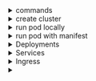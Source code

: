 <details>
<summary> commands </summary>
  
 - kubectl describe pods hello -- get detailed info about pod
 - kubectl logs hello
 - kubectl exec hello -- date -- run date command on hello pod
 - kubectl exec -it hello  - run on interractive mode
 - kubectl apply -f configfile.yaml  -- create objects from file
</details>

<details>
<summary>create cluster</summary>
<br> eksctl create cluster -f eks-cluster.yaml
<br> eksctl delete cluster -f eks-cluster.yaml


  cat ks-cluster.yaml
```
apiVersion: eksctl.io/v1alpha5
kind: ClusterConfig

metadata:
  name  : first-eks-cluster
  region: eu-north-1

nodeGroups:
  - name             : worker
    instanceType     : t3.small
    desiredCapacity  : 2
    privateNetworking: true                         # Use Private Subnets
```
</details>

<details>
<summary>run pod locally</summary>
<br> kubectl run hello --image=naturkach/k8sphp:ver2 --port=80      (create pod hello fromo image expose port 80)
<br> kubectl port-forward hello 8080:80  ( forward to local host Forwarding from 127.0.0.1:8080 -> 80)
</details>

<details>
<summary>run pod with manifest</summary>

kubectl apply -f pod-manifest-ver1.yaml 

pod-manifest-ver1.yaml:
```
apiVersion : v1
kind: Pod
metadata:
  name: my-web
  labels:
    env: prod
spec:
  containers:
    - name: container-apache
      image: naturkach/k8sphp:ver2
      ports:
        - containerPort: 80
```		
delete pod: kubectl delete -f pod-manifest-ver1.yaml

</details>

<details>
<summary> Deployments</summary>
  
 -  kubectl create deployment mynew-deployment --image naturkach/k8sphp:ver2        (create manually)
 -  kubectl describe deployments mynew-deployment
 -  kubectl get deploy        (get deployments)
 -  kubectl scale deployment mynew-deployment --replicas 3     (scale to 3)
 -  kubectl get rs  - show replicaset (allways will be running as we setup: --replicas 3)
 -  kubectl autoscale deployment mynew-deployment --min=3 --max=6 --cpu-percent=80   (autoscaling)
 -  kubectl get hpa  (check horizontal pods autoscaling)
```
NAME               REFERENCE                     TARGETS         MINPODS   MAXPODS   REPLICAS   AGE
mynew-deployment   Deployment/mynew-deployment   <unknown>/80%   3         6         3          30s
it will works if it can check targets
```

update image:

 - kubectl describe deployment mynew-deployment  - get container name (k8sphp in my example / check what image is deployed)
 - kubectl set image deployment/mynew-deployment k8sphp=naturkach/k8sphp:ver1 --record
 - kubectl rollout status deployment/mynew-deployment  (check status)
 - kubectl rollout history deployment/mynew-deployment (check deployment history)
 - kubectl rollout undo deployment/mynew-deployment --to-revision=2 (number from history)
 - kubectl rollout restart deployment/mynew-deployment  (will re-deploy if immage is latest and was changed)

manifest:
```
apiVersion : apps/v1
kind: Deployment
metadata:
  name: my-web-deployment-cailing
  labels:
    app: my-k8s-app
    env: prod
spec:
  replicas: 2
  selector:
    matchLabels:
      project: project3
  template:
    metadata:
      labels:
        project: project3
    spec:
      containers:
        - name: project3-web
          image: naturkach/k8sphp:ver2
          ports:
            - containerPort: 80

---
apiVersion : autoscaling/v2
kind: HorizontalPodAutoscaler
metadata:
  name: my-autoscaling
  spec:
    scaleTargetRef:
      apiVersion: apps/v1
      kind: Deployment
      name: my-web-deployment-cailing
    minReplicas: 2
    maxReplicas: 3
    metrics:
    - type: Resource
      resource:
        name: cpu
        targetAverageUtilization: 70
    - type: Resource
      resource:
        name: memory
        targetAverageUtilization: 80
```
</details>
 
<details>
<summary> Services </summary>
  when you create Service, your app is going to be accessed:

  - ClusterIP - (only internal cluster IP (bydefault))
  - NodePort - some port on all worker nodes
  - ExternalName - DNS CNAME record
  - LoadBalancer - only in cloud
</details>


<details>
<summary> Ingress </summary>
  
  - "networking.k8s.io/v1beta1" API version was introduced in Kubernetes version 1.14 and was deprecated in version 1.22.
  - for older "networking.k8s.io/v1"

config on v1 should be like:
```
apiVersion: networking.k8s.io/v1
kind: Ingress
metadata:
  name: ingress-hosts
spec:
  rules:
    - host: www.adv-it.net
      http:
        paths:
          - path: /
            pathType: Prefix
            backend:
              service:
                name: main
                port:
                  number: 80
```
```
kubectl get ingress
NAME            CLASS    HOSTS                                           ADDRESS                                                                   PORTS   AGE
ingress-hosts   <none>   www.adv-it.net,web1.adv-it.net,cat.adv-it.net   a35d1a0ecb8d242efa974f838ab42491-918215148.eu-north-1.elb.amazonaws.com   80      15m
```
```
ubectl describe ingress
Name:             ingress-hosts
Labels:           <none>
Namespace:        default
Address:          a35d1a0ecb8d242efa974f838ab42491-918215148.eu-north-1.elb.amazonaws.com
Ingress Class:    <none>
Default backend:  <default>
Rules:
  Host             Path  Backends
  ----             ----  --------
  www.adv-it.net   
                   /   main:80 (192.168.111.231:80,192.168.188.15:80)
  web1.adv-it.net  
                   /   web1:80 (192.168.127.102:80,192.168.174.152:80)
  cat.adv-it.net   
                   /   tomcat:8080 (192.168.127.4:8080,192.168.167.146:8080)
Annotations:       <none>
Events:            <none>
```
</details>

<details>
<summary> </summary>
</details>
